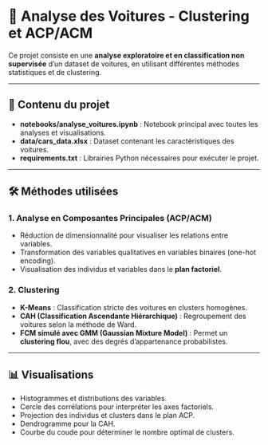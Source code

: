 # 🚗 Analyse des Voitures - Clustering et ACP/ACM

Ce projet consiste en une **analyse exploratoire et en classification non supervisée** d’un dataset de voitures, en utilisant différentes méthodes statistiques et de clustering.

---

## 📂 Contenu du projet

- **notebooks/analyse_voitures.ipynb** : Notebook principal avec toutes les analyses et visualisations.
- **data/cars_data.xlsx** : Dataset contenant les caractéristiques des voitures.
- **requirements.txt** : Librairies Python nécessaires pour exécuter le projet.

---

## 🛠 Méthodes utilisées

### 1. Analyse en Composantes Principales (ACP/ACM)
- Réduction de dimensionnalité pour visualiser les relations entre variables.
- Transformation des variables qualitatives en variables binaires (one-hot encoding).
- Visualisation des individus et variables dans le **plan factoriel**.

### 2. Clustering
- **K-Means** : Classification stricte des voitures en clusters homogènes.
- **CAH (Classification Ascendante Hiérarchique)** : Regroupement des voitures selon la méthode de Ward.
- **FCM simulé avec GMM (Gaussian Mixture Model)** : Permet un **clustering flou**, avec des degrés d’appartenance probabilistes.

---

## 📊 Visualisations

- Histogrammes et distributions des variables.
- Cercle des corrélations pour interpréter les axes factoriels.
- Projection des individus et clusters dans le plan ACP.
- Dendrogramme pour la CAH.
- Courbe du coude pour déterminer le nombre optimal de clusters.


